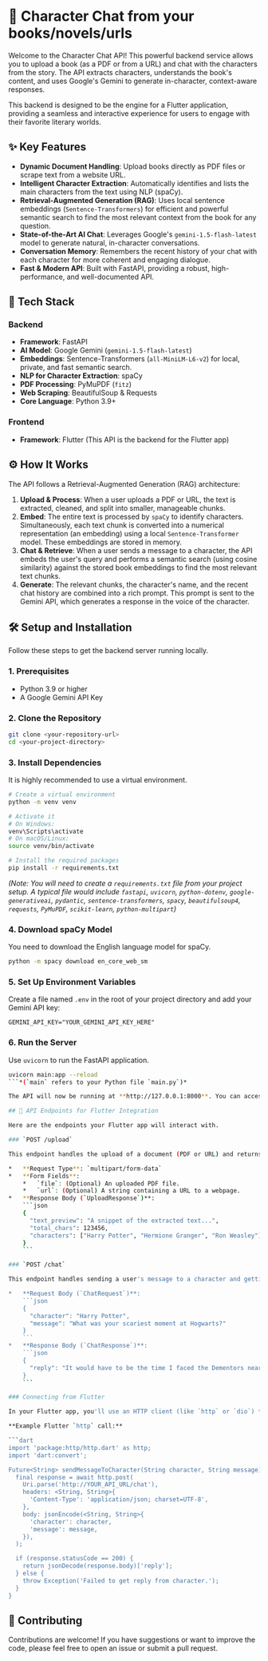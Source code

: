 
# 📖 Character Chat from your books/novels/urls

Welcome to the Character Chat API! This powerful backend service allows you to upload a book (as a PDF or from a URL) and chat with the characters from the story. The API extracts characters, understands the book's content, and uses Google's Gemini to generate in-character, context-aware responses.

This backend is designed to be the engine for a Flutter application, providing a seamless and interactive experience for users to engage with their favorite literary worlds.

## ✨ Key Features

*   **Dynamic Document Handling**: Upload books directly as PDF files or scrape text from a website URL.
*   **Intelligent Character Extraction**: Automatically identifies and lists the main characters from the text using NLP (spaCy).
*   **Retrieval-Augmented Generation (RAG)**: Uses local sentence embeddings (`Sentence-Transformers`) for efficient and powerful semantic search to find the most relevant context from the book for any question.
*   **State-of-the-Art AI Chat**: Leverages Google's `gemini-1.5-flash-latest` model to generate natural, in-character conversations.
*   **Conversation Memory**: Remembers the recent history of your chat with each character for more coherent and engaging dialogue.
*   **Fast & Modern API**: Built with FastAPI, providing a robust, high-performance, and well-documented API.

## 🚀 Tech Stack

### Backend
*   **Framework**: FastAPI
*   **AI Model**: Google Gemini (`gemini-1.5-flash-latest`)
*   **Embeddings**: Sentence-Transformers (`all-MiniLM-L6-v2`) for local, private, and fast semantic search.
*   **NLP for Character Extraction**: spaCy
*   **PDF Processing**: PyMuPDF (`fitz`)
*   **Web Scraping**: BeautifulSoup & Requests
*   **Core Language**: Python 3.9+

### Frontend
*   **Framework**: Flutter (This API is the backend for the Flutter app)

## ⚙️ How It Works

The API follows a Retrieval-Augmented Generation (RAG) architecture:

1.  **Upload & Process**: When a user uploads a PDF or URL, the text is extracted, cleaned, and split into smaller, manageable chunks.
2.  **Embed**: The entire text is processed by `spaCy` to identify characters. Simultaneously, each text chunk is converted into a numerical representation (an embedding) using a local `Sentence-Transformer` model. These embeddings are stored in memory.
3.  **Chat & Retrieve**: When a user sends a message to a character, the API embeds the user's query and performs a semantic search (using cosine similarity) against the stored book embeddings to find the most relevant text chunks.
4.  **Generate**: The relevant chunks, the character's name, and the recent chat history are combined into a rich prompt. This prompt is sent to the Gemini API, which generates a response in the voice of the character.

  <!-- You can create and host a simple diagram if you want -->

## 🛠️ Setup and Installation

Follow these steps to get the backend server running locally.

### 1. Prerequisites

*   Python 3.9 or higher
*   A Google Gemini API Key

### 2. Clone the Repository

```bash
git clone <your-repository-url>
cd <your-project-directory>
```

### 3. Install Dependencies

It is highly recommended to use a virtual environment.

```bash
# Create a virtual environment
python -m venv venv

# Activate it
# On Windows:
venv\Scripts\activate
# On macOS/Linux:
source venv/bin/activate

# Install the required packages
pip install -r requirements.txt
```
*(Note: You will need to create a `requirements.txt` file from your project setup. A typical file would include `fastapi`, `uvicorn`, `python-dotenv`, `google-generativeai`, `pydantic`, `sentence-transformers`, `spacy`, `beautifulsoup4`, `requests`, `PyMuPDF`, `scikit-learn`, `python-multipart`)*

### 4. Download spaCy Model

You need to download the English language model for spaCy.

```bash
python -m spacy download en_core_web_sm
```

### 5. Set Up Environment Variables

Create a file named `.env` in the root of your project directory and add your Gemini API key:

```
GEMINI_API_KEY="YOUR_GEMINI_API_KEY_HERE"
```

### 6. Run the Server

Use `uvicorn` to run the FastAPI application.

```bash
uvicorn main:app --reload
```*(`main` refers to your Python file `main.py`)*

The API will now be running at **http://127.0.0.1:8000**. You can access the interactive API documentation at **http://127.0.0.1:8000/docs**.

## 🔌 API Endpoints for Flutter Integration

Here are the endpoints your Flutter app will interact with.

### `POST /upload`

This endpoint handles the upload of a document (PDF or URL) and returns the initial data.

*   **Request Type**: `multipart/form-data`
*   **Form Fields**:
    *   `file`: (Optional) An uploaded PDF file.
    *   `url`: (Optional) A string containing a URL to a webpage.
*   **Response Body (`UploadResponse`)**:
    ```json
    {
      "text_preview": "A snippet of the extracted text...",
      "total_chars": 123456,
      "characters": ["Harry Potter", "Hermione Granger", "Ron Weasley"]
    }
    ```

### `POST /chat`

This endpoint handles sending a user's message to a character and getting a reply.

*   **Request Body (`ChatRequest`)**:
    ```json
    {
      "character": "Harry Potter",
      "message": "What was your scariest moment at Hogwarts?"
    }
    ```
*   **Response Body (`ChatResponse`)**:
    ```json
    {
      "reply": "It would have to be the time I faced the Dementors near the Black Lake. I felt a coldness I'd never known..."
    }
    ```

### Connecting from Flutter

In your Flutter app, you'll use an HTTP client (like `http` or `dio`) to make POST requests to your local server's IP address (e.g., `http://192.168.1.10:8000`) or the deployed server URL.

**Example Flutter `http` call:**

```dart
import 'package:http/http.dart' as http;
import 'dart:convert';

Future<String> sendMessageToCharacter(String character, String message) async {
  final response = await http.post(
    Uri.parse('http://YOUR_API_URL/chat'),
    headers: <String, String>{
      'Content-Type': 'application/json; charset=UTF-8',
    },
    body: jsonEncode(<String, String>{
      'character': character,
      'message': message,
    }),
  );

  if (response.statusCode == 200) {
    return jsonDecode(response.body)['reply'];
  } else {
    throw Exception('Failed to get reply from character.');
  }
}
```

## 🤝 Contributing

Contributions are welcome! If you have suggestions or want to improve the code, please feel free to open an issue or submit a pull request.
